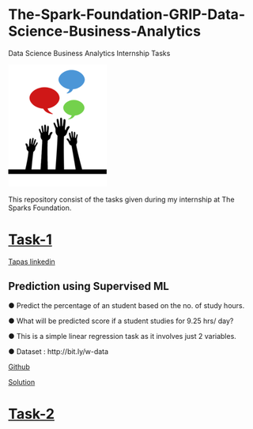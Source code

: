 # The-Spark-Foundation-GRIP-Data-Science-Business-Analytics
Data Science Business Analytics  Internship Tasks

![Spark Foundations](https://github.com/Tapas15/The-Spark-Foundation-GRIP-Data-Science-Business-Analytics/blob/main/logo_small.png
)

This repository consist of the tasks given during my internship at The Sparks Foundation.

<a id="user-content-task1" class = "anchor" aria-hidden = "true" href="#Task1" > <h1> Task-1 </h1></a>
<a href ="">Tapas linkedin </a>
<h2> Prediction using Supervised ML </h2>
<p>● Predict the percentage of an student based on the no. of study hours.</p>
<p>● What will be predicted score if a student studies for 9.25 hrs/ day?</p>
<p>● This is a simple linear regression task as it involves just 2 variables. </p>
<p> ● Dataset : http://bit.ly/w-data</p>
<p><a href = "https://github.com/Tapas15/The-Spark-Foundation-GRIP-Data-Science-Business-Analytics/blob/main/Task1/Linear%20Regression%20task%201%20.ipynb"> Github</a></p>
<a href ="https://nbviewer.jupyter.org/github/Tapas15/The-Spark-Foundation-GRIP-Data-Science-Business-Analytics/blob/main/Task1/Linear%20Regression%20task%201%20.ipynb"> Solution </a>
<a id="user-content-task1" class = "anchor" aria-hidden = "true" href="#Task1" > <h1> Task-2 </h1></a>
